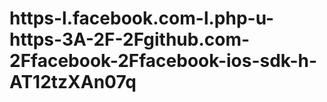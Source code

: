 # https-l.facebook.com-l.php-u-https-3A-2F-2Fgithub.com-2Ffacebook-2Ffacebook-ios-sdk-h-AT12tzXAn07q
